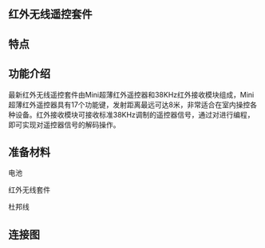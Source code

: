 ## 红外无线遥控套件



## 特点

## 功能介绍

最新红外无线遥控套件由Mini超薄红外遥控器和38KHz红外接收模块组成，Mini超薄红外遥控器具有17个功能键，发射距离最远可达8米，非常适合在室内操控各种设备。红外接收模块可接收标准38KHz调制的遥控器信号，通过对进行编程，即可实现对遥控器信号的解码操作。

## 准备材料

电池

红外无线套件

杜邦线

## 连接图



